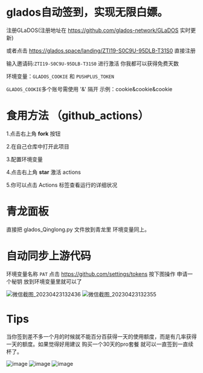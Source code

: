 # glados自动签到，实现无限白嫖。



注册GLaDOS(注册地址在 https://github.com/glados-network/GLaDOS 实时更新) 

或者点击 https://glados.space/landing/ZTI19-S0C9U-95DLB-T31S0 直接注册

输入邀请码:`ZTI19-S0C9U-95DLB-T31S0` 进行激活 你我都可以获得免费天数



环境变量：`GLADOS_COOKIE` 和 `PUSHPLUS_TOKEN`

 `GLADOS_COOKIE`多个账号需使用 '&' 隔开
  示例：cookie&cookie&cookie



# 食用方法 （github_actions）

 1.点击右上角 **fork** 按钮 
 
 2.在自己仓库中打开此项目
 
 3.配置环境变量
 
 4.点击右上角 **star** 激活 actions
 
 5.你可以点击 Actions 标签查看运行的详细状况
 
 # 青龙面板
   直接把 glados_Qinglong.py 文件放到青龙里 环境变量同上。
   
 # 自动同步上游代码
  环境变量名称 `PAT`
 点击 https://github.com/settings/tokens 按下图操作 申请一个秘钥 放到环境变量里就可以了
 
 ![微信截图_20230423132436](https://user-images.githubusercontent.com/70319988/233821350-908a0752-658d-4452-919d-8e7b1acf81f4.png)
![微信截图_20230423132355](https://user-images.githubusercontent.com/70319988/233821351-f7644740-325b-41cb-8d86-0b9692d9eedb.png)
 
 # Tips
 
   当你签到差不多一个月的时候就不能百分百获得一天的使用额度，而是有几率获得一天的额度。如果觉得好用建议 购买一个30天的pro套餐 就可以一直签到一直续杯了。

![image](https://user-images.githubusercontent.com/70319988/231369203-c812910a-963d-45b8-98a5-95b2623c25d7.png)
![image](https://user-images.githubusercontent.com/70319988/199923789-639e8295-b03e-4abd-858e-ff427015512a.png)
![image](https://user-images.githubusercontent.com/70319988/199923884-d81dd457-ecc5-4de9-b480-191d25217c47.png)

